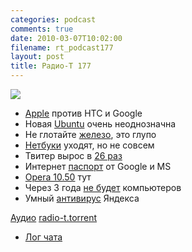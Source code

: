 ```yaml
---
categories: podcast
comments: true
date: 2010-03-07T10:02:00
filename: rt_podcast177
layout: post
title: Радио-Т 177
---
```


![](https://radio-t.com/images/radio-t/rt177.jpg)


- [Apple](http://business.compulenta.ru/511250/) против HTC и Google
- Новая [Ubuntu](http://www.opennet.ru/opennews/art.shtml?num=25666) очень неоднозначна
- Не глотайте [железо](http://www.securitylab.ru/news/391314.php), это глупо
- [Нетбуки](http://cnews.ru/news/top/index.shtml?2010/03/05/381713) уходят, но не совсем
- Твитер вырос в [26 раз](http://internet.cnews.ru/news/top/index.shtml?2010/03/04/381633)
- Интернет [паспорт](http://www.securitylab.ru/news/391355.php) от Google и MS
- [Opera 10.50](http://www.mobile-review.com/fullnews/main/2010/March/02.shtml#28427) тут
- Через 3 года [не будет](http://tech.yahoo.com/blogs/null/161280;_ylt=AlQVDO0LMo_zHo.3Wlo1_qB0fNdF) компьютеров
- Умный [антивирус](http://www.thg.ru/technews/20100301_233800.html) Яндекса

[Аудио](http://archive.rucast.net/radio-t/media/rt_podcast177.mp3)
[radio-t.torrent](http://www.radio-t.com/torrents/rt_podcast177.mp3.torrent)

* [Лог чата](http://chat.radio-t.com/logs/radio-t-177.html)
<audio src="http://archive.rucast.net/radio-t/media/rt_podcast177.mp3" preload="none"></audio>
